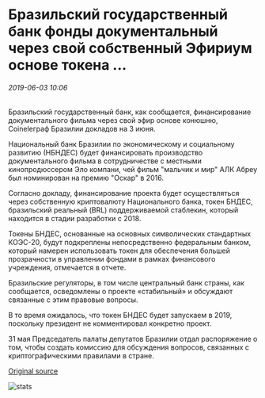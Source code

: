 # Бразильский государственный банк фонды документальный через свой собственный Эфириум основе токена ...

###### 2019-06-03 10:06

Бразильский государственный банк, как сообщается, финансирование документального фильма через свой эфир основе конюшню, Coineleграф Бразилии докладов на 3 июня.

Национальный банк Бразилии по экономическому и социальному развитию (НБНДЕС) будет финансировать производство документального фильма в сотрудничестве с местными кинопродюссером Эло компани, чей фильм "мальчик и мир" АЛК Абреу был номинирован на премию "Оскар" в 2016.

Согласно докладу, финансирование проекта будет осуществляться через собственную криптовалюту Национального банка, токен БНДЕС, бразильский реальный (BRL) поддерживаемой стаблекин, который находится в стадии разработки с 2018.

Токены БНДЕС, основанные на основных символических стандартных КОЭС-20, будут подкреплены непосредственно федеральным банком, который намерен использовать токен для обеспечения большей прозрачности в управлении фондами в рамках финансового учреждения, отмечается в отчете.

Бразильские регуляторы, в том числе центральный банк страны, как сообщается, осведомлены о проекте «стабильный» и обсуждают связанные с этим правовые вопросы.

В то время ожидалось, что токен БНДЕС будет запускаем в 2019, поскольку президент не комментировал конкретно проект.

31 мая Председатель палаты депутатов Бразилии отдал распоряжение о том, чтобы создать комиссию для обсуждения вопросов, связанных с криптографическими правилами в стране.

[Original source](https://cointelegraph.com/news/brazilian-state-owned-bank-funds-documentary-via-its-own-ethereum-based-token)

![stats](https://c.statcounter.com/11760860/0/a89fa40b/1/ "stats")